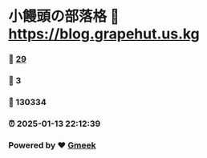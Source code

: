 # 小饅頭の部落格 :link: https://blog.grapehut.us.kg 
### :page_facing_up: [29](https://blog.grapehut.us.kg/tag.html) 
### :speech_balloon: 3 
### :hibiscus: 130334 
### :alarm_clock: 2025-01-13 22:12:39 
### Powered by :heart: [Gmeek](https://github.com/Meekdai/Gmeek)
